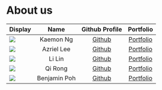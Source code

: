 # About us

Display |   Name    |           Github Profile           | Portfolio 
--------|:---------:|:----------------------------------:|:---------:
![](https://via.placeholder.com/100.png?text=Photo) | Kaemon Ng | [Github](https://github.com/KN-CY) | [Portfolio](team/kn-cy.md)
![](https://via.placeholder.com/100.png?text=Photo) | Azriel Lee | [Github](https://github.com/azriellee) | [Portfolio](team/azriellee.md)
![](https://via.placeholder.com/100.png?text=Photo) | Li Lin | [Github](https://github.com/lil1n) | [Portfolio](team/lil1n.md)
![](https://via.placeholder.com/100.png?text=Photo) | Qi Rong | [Github](https://github.com/ChongQiRong) | [Portfolio](team/chongqirong.md)
![](https://via.placeholder.com/100.png?text=Photo) | Benjamin Poh | [Github](https://github.com/BenjaminPoh) | [Portfolio](team/benjaminpoh.md)

